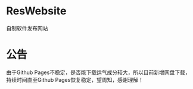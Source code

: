 # ResWebsite
自制软件发布网站
# 公告
由于Github Pages不稳定，是否能下载运气成分较大，所以目前新增网盘下载，持续时间直至Github Pages恢复稳定，望周知，感谢理解！
